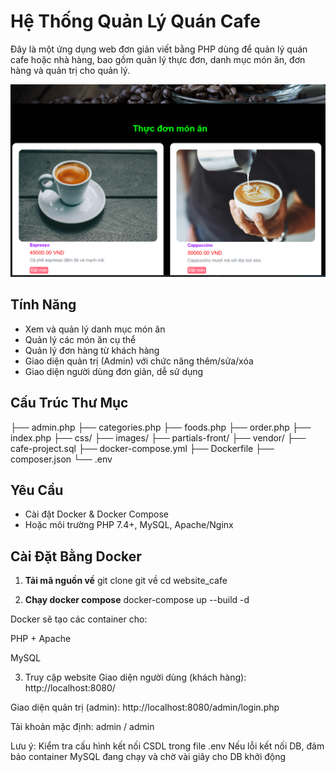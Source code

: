 # Hệ Thống Quản Lý Quán Cafe

Đây là một ứng dụng web đơn giản viết bằng PHP dùng để quản lý quán cafe hoặc nhà hàng, bao gồm quản lý thực đơn, danh mục món ăn, đơn hàng và quản trị cho quản lý.

![Banner quán cafe](images/readme.png)

## Tính Năng

- Xem và quản lý danh mục món ăn
- Quản lý các món ăn cụ thể
- Quản lý đơn hàng từ khách hàng
- Giao diện quản trị (Admin) với chức năng thêm/sửa/xóa
- Giao diện người dùng đơn giản, dễ sử dụng

## Cấu Trúc Thư Mục
├── admin.php
├── categories.php
├── foods.php
├── order.php
├── index.php
├── css/
├── images/
├── partials-front/
├── vendor/
├── cafe-project.sql
├── docker-compose.yml
├── Dockerfile
├── composer.json
└── .env


## Yêu Cầu

- Cài đặt Docker & Docker Compose
- Hoặc môi trường PHP 7.4+, MySQL, Apache/Nginx

##  Cài Đặt Bằng Docker

1. **Tải mã nguồn về**
   git clone git về
   cd website_cafe

2. **Chạy docker compose**
docker-compose up --build -d

Docker sẽ tạo các container cho:

PHP + Apache

MySQL

3. Truy cập website
Giao diện người dùng (khách hàng):
    http://localhost:8080/

Giao diện quản trị (admin):
    http://localhost:8080/admin/login.php

Tài khoản mặc định: admin / admin

Lưu ý:
Kiểm tra cấu hình kết nối CSDL trong file .env
Nếu lỗi kết nối DB, đảm bảo container MySQL đang chạy và chờ vài giây cho DB khởi động